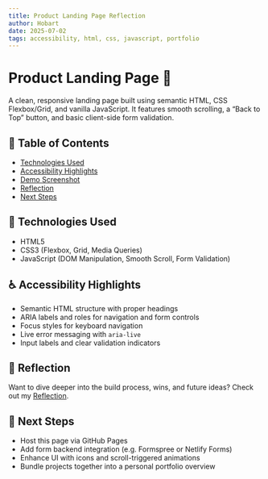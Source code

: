 ```yaml
---
title: Product Landing Page Reflection
author: Hobart
date: 2025-07-02
tags: accessibility, html, css, javascript, portfolio
---
```


# Product Landing Page 🧭

A clean, responsive landing page built using semantic HTML, CSS Flexbox/Grid, and vanilla JavaScript. It features smooth scrolling, a “Back to Top” button, and basic client-side form validation.

## 📑 Table of Contents

- [Technologies Used](#technologies-used)
- [Accessibility Highlights](#accessibility-highlights)
- [Demo Screenshot](#demo-screenshot)
- [Reflection](#reflection)
- [Next Steps](#next-steps)

## 🔧 Technologies Used

- HTML5
- CSS3 (Flexbox, Grid, Media Queries)
- JavaScript (DOM Manipulation, Smooth Scroll, Form Validation)

## ♿ Accessibility Highlights

- Semantic HTML structure with proper headings
- ARIA labels and roles for navigation and form controls
- Focus styles for keyboard navigation
- Live error messaging with `aria-live`
- Input labels and clear validation indicators

## 📝 Reflection

Want to dive deeper into the build process, wins, and future ideas? Check out my [Reflection](./reflection.md).

## 🚀 Next Steps

- Host this page via GitHub Pages
- Add form backend integration (e.g. Formspree or Netlify Forms)
- Enhance UI with icons and scroll-triggered animations
- Bundle projects together into a personal portfolio overview
